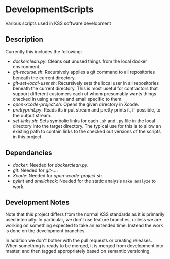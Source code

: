 # DevelopmentScripts

Various scripts used in KSS software development

## Description

Currently this includes the following:

* _dockerclean.py_: Cleans out unused things from the local docker environment. 
* _git-recurse.sh_: Recursively applies a git command to all repositories beneath the current directory.
* _git-set-local-user.sh_: Recursively sets the local user in all repositories beneath the current directory. This
is most useful for contractors that support different customers each of whom presumably wants things
checked in using a name and email specific to them.
* _open-xcode-project.sh_: Opens the given directory in Xcode.
* _prettyprint.py_: Reads its input stream and pretty prints it, if possible, to the output stream.
* _set-links.sh_: Sets symbolic links for each `.sh` and `.py` file in the local directory into the target directory.
The typical use for this is to allow an existing path to contain links to the checked out versions of the
scripts in this project.

## Dependancies

* _docker_: Needed for _dockerclean.py_.
* _git_: Needed for _git-..._.
* _Xcode_: Needed for _open-xcode-project.sh_.
* _pylint_ and _shellcheck_: Needed for the static analysis `make analyze` to work.

## Development Notes

Note that this project differs from the normal KSS standards as it is primarily used internally. In particular,
we don't use feature branches, unless we are working on something expected to take an extended time.
Instead the work is done on the development branches.

In addition we don't bother with the pull requests or creating releases. When something is ready to
be merged, it is merged from development into master, and then tagged appropriately based on
semantic versioning.

